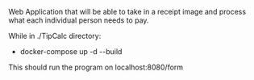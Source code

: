 Web Application that will be able to take in a receipt image and process what each individual person needs to pay.

While in ./TipCalc directory:
- docker-compose up -d --build

This should run the program on localhost:8080/form